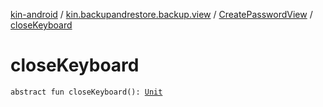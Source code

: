 [kin-android](../../index.md) / [kin.backupandrestore.backup.view](../index.md) / [CreatePasswordView](index.md) / [closeKeyboard](./close-keyboard.md)

# closeKeyboard

`abstract fun closeKeyboard(): `[`Unit`](https://kotlinlang.org/api/latest/jvm/stdlib/kotlin/-unit/index.html)